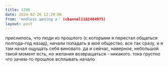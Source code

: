 ```yaml
---
title: 1705
date: 2024-02-26 12:29:06
from: 'endless шизing ⍼' (channel1162404975)
layout: post
---
```


приснилось, что люди из прошлого (с которыми я перестал общаться полгода-год назад), начали попадать в моё общество. все так сразу, и я там начал ощущать себя виновато. да и сейчас, наверное, небольшой такой момент есть, но желания возвращаться - никакого. тока грустно что зачем-то прошлое всплывать начало
